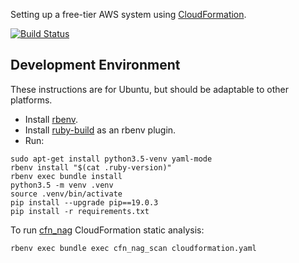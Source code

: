 Setting up a free-tier AWS system using [CloudFormation](https://aws.amazon.com/cloudformation/).

[![Build Status](https://travis-ci.com/jg210/aws-experiments.svg?branch=master)](https://travis-ci.com/jg210/aws-experiments)

## Development Environment

These instructions are for Ubuntu, but should be adaptable to other platforms.

* Install [rbenv](https://github.com/rbenv/rbenv#installation).
* Install [ruby-build](https://github.com/rbenv/ruby-build) as an rbenv plugin.
* Run:

```
sudo apt-get install python3.5-venv yaml-mode
rbenv install "$(cat .ruby-version)"
rbenv exec bundle install
python3.5 -m venv .venv
source .venv/bin/activate
pip install --upgrade pip==19.0.3
pip install -r requirements.txt
```

To run [cfn_nag](https://github.com/stelligent/cfn_nag) CloudFormation static analysis:

```
rbenv exec bundle exec cfn_nag_scan cloudformation.yaml
```